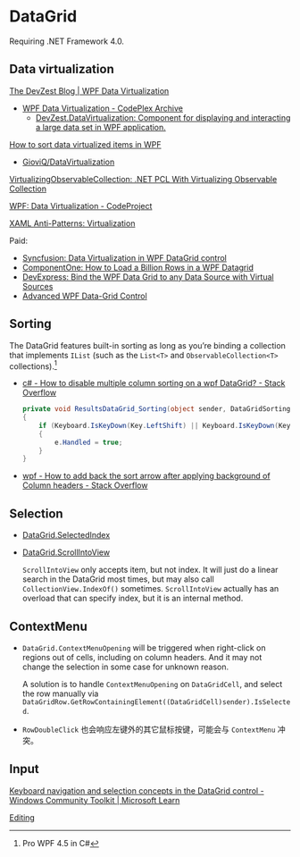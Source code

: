 # DataGrid
Requiring .NET Framework 4.0.

## Data virtualization
[The DevZest Blog | WPF Data Virtualization](http://web.archive.org/web/20180814144210/http://www.devzest.com:80/blog/post/WPF-Data-Virtualization.aspx)
- [WPF Data Virtualization - CodePlex Archive](http://web.archive.org/web/20210630224150/https://archive.codeplex.com/?p=datavirtualization)
  - [DevZest.DataVirtualization: Component for displaying and interacting a large data set in WPF application.](https://github.com/Chaoses-Ib/DevZest.DataVirtualization)

[How to sort data virtualized items in WPF](https://github.com/bstollnitz/old-wpf-blog/tree/master/64-DataVirtualizationFilteringSorting)
- [GioviQ/DataVirtualization](https://github.com/GioviQ/DataVirtualization)

[VirtualizingObservableCollection: .NET PCL With Virtualizing Observable Collection](https://github.com/anagram4wander/VirtualizingObservableCollection)

[WPF: Data Virtualization - CodeProject](https://www.codeproject.com/Articles/34405/WPF-Data-Virtualization)

[XAML Anti-Patterns: Virtualization](https://www.codemag.com/article/1407081/XAML-Anti-Patterns-Virtualization)

Paid:
- [Syncfusion: Data Virtualization in WPF DataGrid control](https://help.syncfusion.com/wpf/datagrid/data-virtualization)
- [ComponentOne: How to Load a Billion Rows in a WPF Datagrid](https://www.grapecity.com/blogs/how-to-load-a-billion-rows-in-a-wpf-datagrid)
- [DevExpress: Bind the WPF Data Grid to any Data Source with Virtual Sources](https://docs.devexpress.com/WPF/10803/controls-and-libraries/data-grid/bind-to-data/bind-to-any-data-source-with-virtual-sources)
- [Advanced WPF Data-Grid Control](https://www.devcomponents.com/dotnetbar-wpf/WPFDataGridControl.aspx)

## Sorting
The DataGrid features built-in sorting as long as you’re binding a collection that implements `IList` (such as the `List<T>` and `ObservableCollection<T>` collections).[^prowpf]

- [c# - How to disable multiple column sorting on a wpf DataGrid? - Stack Overflow](https://stackoverflow.com/questions/17746552/how-to-disable-multiple-column-sorting-on-a-wpf-datagrid)

  ```csharp
  private void ResultsDataGrid_Sorting(object sender, DataGridSortingEventArgs e)
  {
      if (Keyboard.IsKeyDown(Key.LeftShift) || Keyboard.IsKeyDown(Key.RightShift))
      {
          e.Handled = true;
      }
  }
  ```

- [wpf - How to add back the sort arrow after applying background of Column headers - Stack Overflow](https://stackoverflow.com/questions/4487786/how-to-add-back-the-sort-arrow-after-applying-background-of-column-headers)

## Selection
- [DataGrid.SelectedIndex](https://learn.microsoft.com/en-us/dotnet/api/system.web.ui.webcontrols.datagrid.selectedindex?view=netframework-4.8)

- [DataGrid.ScrollIntoView](https://learn.microsoft.com/en-us/dotnet/api/system.windows.controls.datagrid.scrollintoview)

  `ScrollIntoView` only accepts item, but not index. It will just do a linear search in the DataGrid most times, but may also call `CollectionView.IndexOf()` sometimes. `ScrollIntoView` actually has an overload that can specify index, but it is an internal method.

## ContextMenu
- `DataGrid.ContextMenuOpening` will be triggered when right-click on regions out of cells, including on column headers. And it may not change the selection in some case for unknown reason.

  A solution is to handle `ContextMenuOpening` on `DataGridCell`, and select the row manually via `DataGridRow.GetRowContainingElement((DataGridCell)sender).IsSelected`.

- `RowDoubleClick` 也会响应左键外的其它鼠标按键，可能会与 `ContextMenu` 冲突。

## Input
[Keyboard navigation and selection concepts in the DataGrid control - Windows Community Toolkit | Microsoft Learn](https://learn.microsoft.com/en-us/windows/communitytoolkit/controls/datagrid_guidance/keyboard_navigation_selection)

[Editing](https://learn.microsoft.com/en-us/dotnet/api/system.windows.controls.datagrid?view=windowsdesktop-8.0#editing)


[^prowpf]: Pro WPF 4.5 in C#